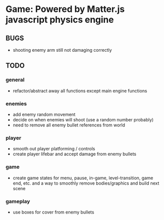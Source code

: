 # Game: Powered by Matter.js javascript physics engine

## BUGS
- shooting enemy arm still not damaging correctly

## TODO

### general
- refactor/abstract away all functions except main engine functions

### enemies
- add enemy random movement
- decide on when enemies will shoot (use a random number probably)
- need to remove all enemy bullet references from world

### player
- smooth out player platforming / controls
- create player lifebar and accept damage from enemy bullets

### game
- create game states for menu, pause, in-game, level-transition, game end, etc. and a way to smoothly remove bodies/graphics and build next scene

### gameplay
- use boxes for cover from enemy bullets
